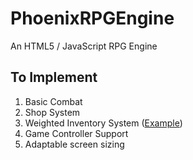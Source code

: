 # PhoenixRPGEngine
An HTML5 / JavaScript RPG Engine

## To Implement
1.  Basic Combat
2.  Shop System
3.  Weighted Inventory System ([Example](https://gamedevelopment.tutsplus.com/articles/designing-an-rpg-inventory-system-that-fits-preliminary-steps--gamedev-14725))
4.  Game Controller Support
5.  Adaptable screen sizing
